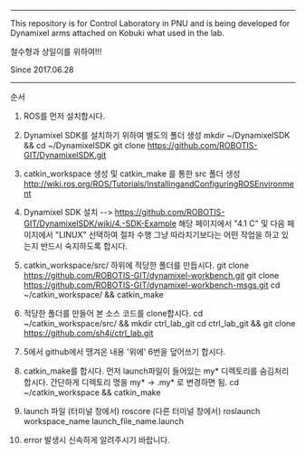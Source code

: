 ------------------------------------------------------------------------------------------------------------------------------------

This repository is for Control Laboratory in PNU and is being developed for Dynamixel arms attached on Kobuki what used in the lab.

철수형과 상일이를 위하여!!!

Since 2017.06.28

------------------------------------------------------------------------------------------------------------------------------------

순서

1. ROS를 먼저 설치합시다.

2. Dynamixel SDK를 설치하기 위하여 별도의 폴더 생성
	mkdir ~/DynamixelSDK && cd ~/DynamixelSDK
	git clone https://github.com/ROBOTIS-GIT/DynamixelSDK.git
	
3. catkin_workspace 생성 및 catkin_make 를 통한 src 폴더 생성
	http://wiki.ros.org/ROS/Tutorials/InstallingandConfiguringROSEnvironment

4. Dynamixel SDK 설치 --> https://github.com/ROBOTIS-GIT/DynamixelSDK/wiki/4.-SDK-Example
	해당 페이지에서 "4.1 C" 및 다음 페이지에서 "LINUX" 선택하여 절차 수행
	그냥 따라치기보다는 어떤 작업을 하고 있는지 반드시 숙지하도록 합시다.
	
5. catkin_workspace/src/  하위에 적당한 폴더를 만듭시다.
	git clone https://github.com/ROBOTIS-GIT/dynamixel-workbench.git
	git clone https://github.com/ROBOTIS-GIT/dynamixel-workbench-msgs.git
	cd ~/catkin_workspace/ && catkin_make

6. 적당한 폴더를 만들어 본 소스 코드를 clone합시다.
	cd ~/catkin_workspace/src/ && mkdir ctrl_lab_git 
	cd ctrl_lab_git && git clone https://github.com/sh4j/ctrl_lab.git
	
7. 5에서 github에서 땡겨온 내용 '위에' 6번을 덮어쓰기 합시다.

8. catkin_make를 합시다.
	먼저 launch파일이 들어있는 my* 디렉토리를 숨김처리 합시다.
	간단하게 디렉토리 명을 my* -> .my* 로 변경하면 됨.
	cd ~/catkin_workspace && catkin_make
	
9. launch 파일
	(터미널 창에서) roscore
	(다른 터미널 창에서) roslaunch workspace_name launch_file_name.launch

10. error 발생시 신속하게 알려주시기 바랍니다.
